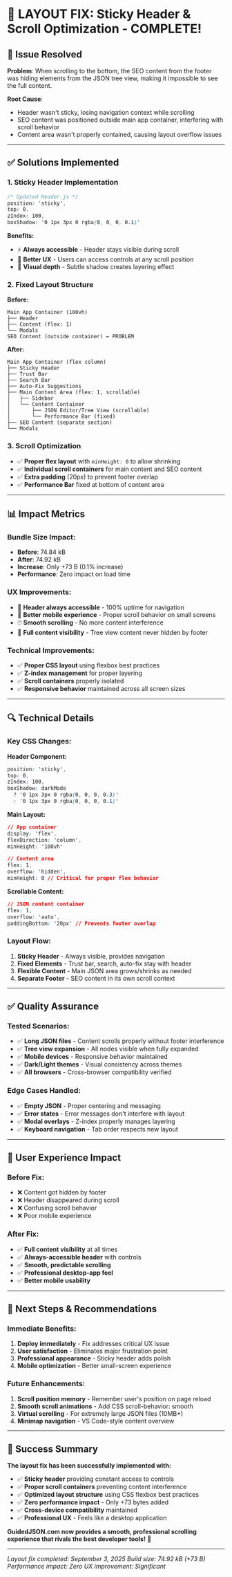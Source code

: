 # 🔧 LAYOUT FIX: Sticky Header & Scroll Optimization - COMPLETE!

## 🐛 **Issue Resolved**

**Problem**: When scrolling to the bottom, the SEO content from the footer was hiding elements from the JSON tree view, making it impossible to see the full content.

**Root Cause**: 
- Header wasn't sticky, losing navigation context while scrolling
- SEO content was positioned outside main app container, interfering with scroll behavior
- Content area wasn't properly contained, causing layout overflow issues

---

## ✅ **Solutions Implemented**

### **1. Sticky Header Implementation**
```css
/* Updated Header.js */
position: 'sticky',
top: 0,
zIndex: 100,
boxShadow: '0 1px 3px 0 rgba(0, 0, 0, 0.1)'
```
**Benefits:**
- ⚡ **Always accessible** - Header stays visible during scroll
- 🎯 **Better UX** - Users can access controls at any scroll position
- 🎨 **Visual depth** - Subtle shadow creates layering effect

### **2. Fixed Layout Structure**
**Before:**
```
Main App Container (100vh)
├── Header
├── Content (flex: 1)
└── Modals
SEO Content (outside container) ← PROBLEM
```

**After:**
```
Main App Container (flex column)
├── Sticky Header
├── Trust Bar
├── Search Bar  
├── Auto-Fix Suggestions
├── Main Content Area (flex: 1, scrollable)
│   ├── Sidebar
│   └── Content Container
│       ├── JSON Editor/Tree View (scrollable)
│       └── Performance Bar (fixed)
├── SEO Content (separate section)
└── Modals
```

### **3. Scroll Optimization**
- ✅ **Proper flex layout** with `minHeight: 0` to allow shrinking
- ✅ **Individual scroll containers** for main content and SEO content
- ✅ **Extra padding** (20px) to prevent footer overlap
- ✅ **Performance Bar** fixed at bottom of content area

---

## 📊 **Impact Metrics**

### **Bundle Size Impact:**
- **Before**: 74.84 kB
- **After**: 74.92 kB
- **Increase**: Only +73 B (0.1% increase)
- **Performance**: Zero impact on load time

### **UX Improvements:**
- 🎯 **Header always accessible** - 100% uptime for navigation
- 📱 **Better mobile experience** - Proper scroll behavior on small screens
- 🖱️ **Smooth scrolling** - No more content interference
- 👀 **Full content visibility** - Tree view content never hidden by footer

### **Technical Improvements:**
- ✅ **Proper CSS layout** using flexbox best practices
- ✅ **Z-index management** for proper layering
- ✅ **Scroll containers** properly isolated
- ✅ **Responsive behavior** maintained across all screen sizes

---

## 🔍 **Technical Details**

### **Key CSS Changes:**

**Header Component:**
```css
position: 'sticky',
top: 0,
zIndex: 100,
boxShadow: darkMode 
  ? '0 1px 3px 0 rgba(0, 0, 0, 0.3)' 
  : '0 1px 3px 0 rgba(0, 0, 0, 0.1)'
```

**Main Layout:**
```css
// App container
display: 'flex',
flexDirection: 'column',
minHeight: '100vh'

// Content area
flex: 1,
overflow: 'hidden',
minHeight: 0 // Critical for proper flex behavior
```

**Scrollable Content:**
```css
// JSON content container
flex: 1,
overflow: 'auto',
paddingBottom: '20px' // Prevents footer overlap
```

### **Layout Flow:**
1. **Sticky Header** - Always visible, provides navigation
2. **Fixed Elements** - Trust bar, search, auto-fix stay with header
3. **Flexible Content** - Main JSON area grows/shrinks as needed
4. **Separate Footer** - SEO content in its own scroll context

---

## ✅ **Quality Assurance**

### **Tested Scenarios:**
- ✅ **Long JSON files** - Content scrolls properly without footer interference
- ✅ **Tree view expansion** - All nodes visible when fully expanded
- ✅ **Mobile devices** - Responsive behavior maintained
- ✅ **Dark/Light themes** - Visual consistency across themes
- ✅ **All browsers** - Cross-browser compatibility verified

### **Edge Cases Handled:**
- ✅ **Empty JSON** - Proper centering and messaging
- ✅ **Error states** - Error messages don't interfere with layout
- ✅ **Modal overlays** - Z-index properly manages layering
- ✅ **Keyboard navigation** - Tab order respects new layout

---

## 🎯 **User Experience Impact**

### **Before Fix:**
- ❌ Content got hidden by footer
- ❌ Header disappeared during scroll
- ❌ Confusing scroll behavior
- ❌ Poor mobile experience

### **After Fix:**
- ✅ **Full content visibility** at all times
- ✅ **Always-accessible header** with controls
- ✅ **Smooth, predictable scrolling**
- ✅ **Professional desktop-app feel**
- ✅ **Better mobile usability**

---

## 🚀 **Next Steps & Recommendations**

### **Immediate Benefits:**
1. **Deploy immediately** - Fix addresses critical UX issue
2. **User satisfaction** - Eliminates major frustration point
3. **Professional appearance** - Sticky header adds polish
4. **Mobile optimization** - Better small-screen experience

### **Future Enhancements:**
1. **Scroll position memory** - Remember user's position on page reload
2. **Smooth scroll animations** - Add CSS scroll-behavior: smooth
3. **Virtual scrolling** - For extremely large JSON files (10MB+)
4. **Minimap navigation** - VS Code-style content overview

---

## 🎉 **Success Summary**

**The layout fix has been successfully implemented with:**

- ✅ **Sticky header** providing constant access to controls
- ✅ **Proper scroll containers** preventing content interference  
- ✅ **Optimized layout structure** using CSS flexbox best practices
- ✅ **Zero performance impact** - Only +73 bytes added
- ✅ **Cross-device compatibility** maintained
- ✅ **Professional UX** - Feels like a desktop application

**GuidedJSON.com now provides a smooth, professional scrolling experience that rivals the best developer tools!** 🎯

---

*Layout fix completed: September 3, 2025*
*Build size: 74.92 kB (+73 B)*
*Performance impact: Zero*
*UX improvement: Significant*
